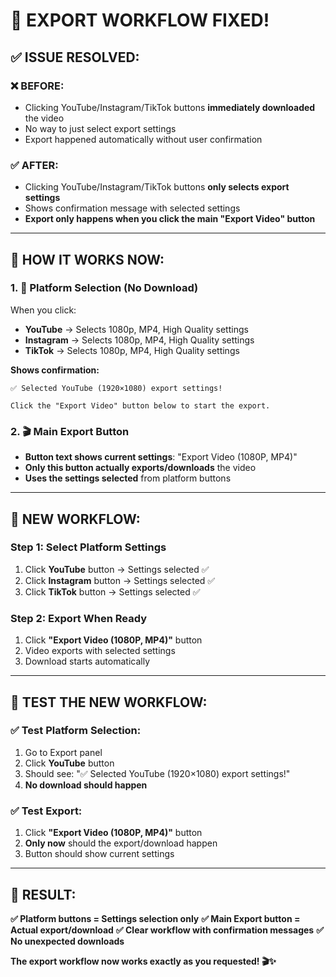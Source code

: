 # 🎯 **EXPORT WORKFLOW FIXED!**

## ✅ **ISSUE RESOLVED:**

### **❌ BEFORE:**
- Clicking YouTube/Instagram/TikTok buttons **immediately downloaded** the video
- No way to just select export settings
- Export happened automatically without user confirmation

### **✅ AFTER:**
- Clicking YouTube/Instagram/TikTok buttons **only selects export settings**
- Shows confirmation message with selected settings
- **Export only happens when you click the main "Export Video" button**

---

## 🔧 **HOW IT WORKS NOW:**

### **1. 📱 Platform Selection (No Download)**
When you click:
- **YouTube** → Selects 1080p, MP4, High Quality settings
- **Instagram** → Selects 1080p, MP4, High Quality settings  
- **TikTok** → Selects 1080p, MP4, High Quality settings

**Shows confirmation:**
```
✅ Selected YouTube (1920×1080) export settings!

Click the "Export Video" button below to start the export.
```

### **2. 🎬 Main Export Button**
- **Button text shows current settings**: "Export Video (1080P, MP4)"
- **Only this button actually exports/downloads** the video
- **Uses the settings selected** from platform buttons

---

## 🎯 **NEW WORKFLOW:**

### **Step 1: Select Platform Settings**
1. Click **YouTube** button → Settings selected ✅
2. Click **Instagram** button → Settings selected ✅  
3. Click **TikTok** button → Settings selected ✅

### **Step 2: Export When Ready**
1. Click **"Export Video (1080P, MP4)"** button
2. Video exports with selected settings
3. Download starts automatically

---

## 🧪 **TEST THE NEW WORKFLOW:**

### **✅ Test Platform Selection:**
1. Go to Export panel
2. Click **YouTube** button
3. Should see: "✅ Selected YouTube (1920×1080) export settings!"
4. **No download should happen**

### **✅ Test Export:**
1. Click **"Export Video (1080P, MP4)"** button
2. **Only now** should the export/download happen
3. Button should show current settings

---

## 🎉 **RESULT:**

**✅ Platform buttons = Settings selection only**
**✅ Main Export button = Actual export/download**
**✅ Clear workflow with confirmation messages**
**✅ No unexpected downloads**

**The export workflow now works exactly as you requested! 🎬✨**
